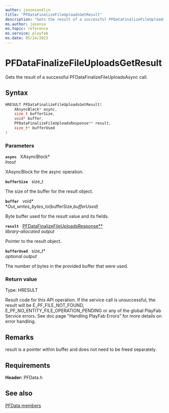 ```yaml
---
author: jasonsandlin
title: "PFDataFinalizeFileUploadsGetResult"
description: "Gets the result of a successful PFDataFinalizeFileUploadsAsync call."
ms.author: jasonsa
ms.topic: reference
ms.service: playfab
ms.date: 05/24/2023
---
```


# PFDataFinalizeFileUploadsGetResult  

Gets the result of a successful PFDataFinalizeFileUploadsAsync call.  

## Syntax  
  
```cpp
HRESULT PFDataFinalizeFileUploadsGetResult(  
    XAsyncBlock* async,  
    size_t bufferSize,  
    void* buffer,  
    PFDataFinalizeFileUploadsResponse** result,  
    size_t* bufferUsed  
)  
```  
  
### Parameters  
  
**`async`** &nbsp; XAsyncBlock*  
*_Inout_*  
  
XAsyncBlock for the async operation.  
  
**`bufferSize`** &nbsp; size_t  
  
The size of the buffer for the result object.  
  
**`buffer`** &nbsp; void*  
*_Out_writes_bytes_to_(bufferSize,*bufferUsed)*  
  
Byte buffer used for the result value and its fields.  
  
**`result`** &nbsp; [PFDataFinalizeFileUploadsResponse**](../../pfdatatypes/structs/pfdatafinalizefileuploadsresponse.md)  
*library-allocated output*  
  
Pointer to the result object.  
  
**`bufferUsed`** &nbsp; size_t*  
*optional output*  
  
The number of bytes in the provided buffer that were used.  
  
  
### Return value
Type: HRESULT
  
Result code for this API operation. If the service call is unsuccessful, the result will be E_PF_FILE_NOT_FOUND, E_PF_NO_ENTITY_FILE_OPERATION_PENDING or any of the global PlayFab Service errors. See doc page "Handling PlayFab Errors" for more details on error handling.
  
## Remarks  
  
result is a pointer within buffer and does not need to be freed separately.
  
## Requirements  
  
**Header:** PFData.h
  
## See also  
[PFData members](../pfdata_members.md)  

  
  

